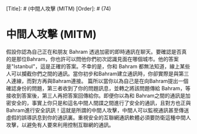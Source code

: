 [Title]: # (中間人攻擊 (MITM)
[Order]: # (74)

# 中間人攻擊 (MITM)

假設你認為自己正在和朋友 Bahram 透過加密的即時通訊在聊天。要確認是否真的是那位Bahram，你也許可以問他你們初次認識見面在哪個城市。他的答案是"Istanbul"，這是正確的答案。不幸的是，你和 Bahram 都無法知道，線上某些人可以攔截你們之間的通訊。當你初步和Bahram建立通訊時，你卻實際是與第三人連線，而對方再與Bahram連接。 篇所以當你以為自己是在向Bahram提出一個確認身份的問題，第三者收到了你的問題訊息，並轉之將該問題傳給 Bahram，等接收到答案後，第三人再把答案回傳給你。即便你以為和 Bahram之間的通訊是加密安全的，事實上你只是和這名中間人間諜之間進行了安全的通訊，且對方也正與Bahram進行安全訊訊！這就是所謂的中間人攻擊，中間人可以監視通訊甚至傳送虛假的誤導訊息到你的通訊裏。重視安全的互聯網通訊軟體必須要防衛這種中間人攻擊，以避免有人要來利用控制互聯網的通訊。
